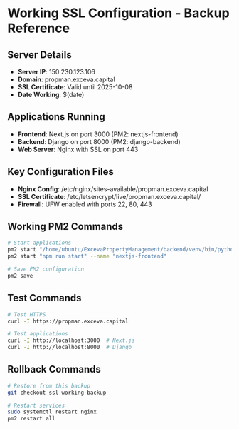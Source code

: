 # Working SSL Configuration - Backup Reference

## Server Details
- **Server IP**: 150.230.123.106
- **Domain**: propman.exceva.capital
- **SSL Certificate**: Valid until 2025-10-08
- **Date Working**: $(date)

## Applications Running
- **Frontend**: Next.js on port 3000 (PM2: nextjs-frontend)
- **Backend**: Django on port 8000 (PM2: django-backend)
- **Web Server**: Nginx with SSL on port 443

## Key Configuration Files
- **Nginx Config**: /etc/nginx/sites-available/propman.exceva.capital
- **SSL Certificate**: /etc/letsencrypt/live/propman.exceva.capital/
- **Firewall**: UFW enabled with ports 22, 80, 443

## Working PM2 Commands
```bash
# Start applications
pm2 start "/home/ubuntu/ExcevaPropertyManagement/backend/venv/bin/python manage.py runserver 0.0.0.0:8000" --name "django-backend"
pm2 start "npm run start" --name "nextjs-frontend"

# Save PM2 configuration
pm2 save
```

## Test Commands
```bash
# Test HTTPS
curl -I https://propman.exceva.capital

# Test applications
curl -I http://localhost:3000  # Next.js
curl -I http://localhost:8000  # Django
```

## Rollback Commands
```bash
# Restore from this backup
git checkout ssl-working-backup

# Restart services
sudo systemctl restart nginx
pm2 restart all
```
